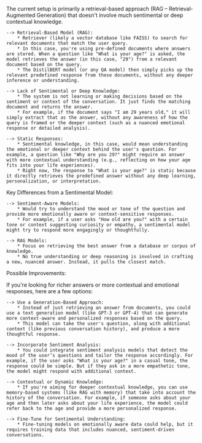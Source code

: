 The current setup is primarily a retrieval-based approach (RAG – Retrieval-Augmented Generation) that doesn't involve much sentimental or deep contextual knowledge.

    --> Retrieval-Based Model (RAG):
        * Retriever (likely a vector database like FAISS) to search for relevant documents that match the user query.
        * In this case, you're using pre-defined documents where answers are stored. When a question like "What is your age?" is asked, the model retrieves the answer (in this case, "29") from a relevant document based on the query.
        * The DistilBERT model (or any QA model) then simply picks up the relevant predefined response from these documents, without any deeper inference or understanding.

    --> Lack of Sentimental or Deep Knowledge:
        * The system is not learning or making decisions based on the sentiment or context of the conversation. It just finds the matching document and returns the answer.
        * For example, if the document says "I am 29 years old," it will simply extract that as the answer, without any awareness of how the query is framed or the deeper context (such as a nuanced emotional response or detailed analysis).

    --> Static Responses:
        * Sentimental knowledge, in this case, would mean understanding the emotional or deeper context behind the user's question. For example, a question like "Why are you 29?" might require an answer with more contextual understanding (e.g., reflecting on how your age fits into your life experiences).
        * Right now, the response to "What is your age?" is static because it directly retrieves the predefined answer without any deep learning, personalization, or interpretation.

Key Differences from a Sentimental Model:

    --> Sentiment-Aware Models:
        * Would try to understand the mood or tone of the question and provide more emotionally aware or context-sensitive responses.
        * For example, if a user asks "How old are you?" with a certain tone or context suggesting curiosity or empathy, a sentimental model might try to respond more engagingly or thoughtfully.

    --> RAG Models:
        * Focus on retrieving the best answer from a database or corpus of knowledge.
        * No true understanding or deep reasoning is involved in crafting a new, nuanced answer. Instead, it pulls the closest match.

Possible Improvements:

If you're looking for richer answers or more contextual and emotional responses, here are a few options:

    --> Use a Generation-Based Approach:
        * Instead of just retrieving an answer from documents, you could use a text generation model (like GPT-3 or GPT-4) that can generate more context-aware and personalized responses based on the query.
        * This model can take the user's question, along with additional context (like previous conversation history), and produce a more thoughtful response.

    --> Incorporate Sentiment Analysis:
        * You could integrate sentiment analysis models that detect the mood of the user’s questions and tailor the response accordingly. For example, if the user asks "What is your age?" in a casual tone, the response could be simple. But if they ask in a more empathetic tone, the model might respond with additional context.

    --> Contextual or Dynamic Knowledge:
        * If you're aiming for deeper contextual knowledge, you can use memory-based systems (like RAG with memory) that take into account the history of the conversation. For example, if someone asks about your age and then later asks about your life experience, the model could refer back to the age and provide a more personalized response.

    --> Fine-Tune for Sentimental Understanding:
        * Fine-tuning models on emotionally aware data could help, but it requires training data that includes nuanced, sentiment-driven conversations.
